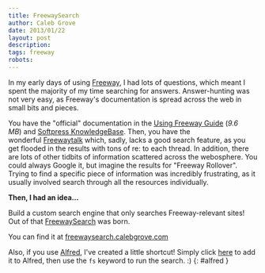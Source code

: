 ```yaml
---
title: FreewaySearch
author: Caleb Grove
date: 2013/01/22
layout: post
description:
tags: freeway
robots:
---
```


In my early days of using [Freeway](http://softpress.com/products/freeway-pro.html), I had lots of questions, which meant I spent the majority of my time searching for answers. Answer-hunting was not very easy, as Freeway's documentation is spread across the web in small bits and pieces.  
  
You have the "official" documentation in the [Using Freeway Guide](http://download.softpress.com/downloads/Using_Freeway_2013.pdf) (*9.6 MB*) and [Softpress KnowledgeBase](http://www.softpress.com/kb/). Then, you have the wonderful [Freewaytalk](http://freewaytalk.net/) which, sadly, lacks a good search feature, as you get flooded in the results with tons of re: to each thread. In addition, there are lots of other tidbits of information scattered across the webosphere. You could always Google it, but imagine the results for "Freeway Rollover". Trying to find a specific piece of information was incredibly frustrating, as it usually involved search through all the resources individually.
  
**Then, I had an idea…**
  
Build a custom search engine that only searches Freeway-relevant sites! Out of that [FreewaySearch](http://freewaysearch.calebgrove.com/) was born.
  
You can find it at [freewaysearch.calebgrove.com](http://freewaysearch.calebgrove.com/)

Also, if you use [Alfred](http://www.alfredapp.com), I've created a little shortcut! Simply click [here](alfred://customsearch/FreewaySearch/fs/utf8/noplus/http://www.google.com/cse?q=blah&submit=Freeway+Search&cx=002987801838384446422%3Av7fs4hh8mye#gsc.tab=0&gsc.q={query}&gsc.page=1) to add it to Alfred, then use the `fs` keyword to run the search. :)
{: #alfred }
